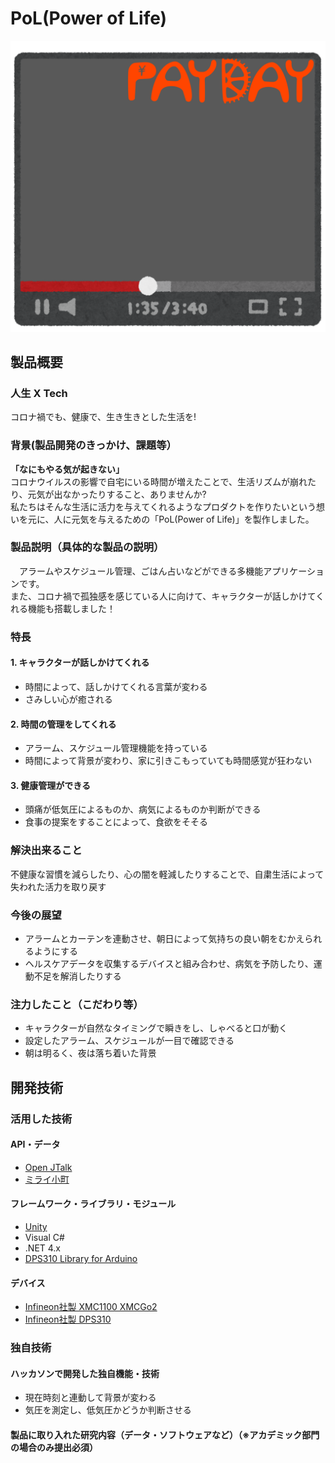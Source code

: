 # PoL(Power of Life)  

[![jump to our movie](RM_Materials/Youtube.png)](https://youtu.be/PpIDIxW8HEw)

## 製品概要  
### 人生  X  Tech    
  コロナ禍でも、健康で、生き生きとした生活を!  

### 背景(製品開発のきっかけ、課題等）  
  **「なにもやる気が起きない」**    
  コロナウイルスの影響で自宅にいる時間が増えたことで、生活リズムが崩れたり、元気が出なかったりすること、ありませんか?  
  私たちはそんな生活に活力を与えてくれるようなプロダクトを作りたいという想いを元に、人に元気を与えるための「PoL(Power of Life)」を製作しました。
### 製品説明（具体的な製品の説明）
 アラームやスケジュール管理、ごはん占いなどができる多機能アプリケーションです。  
また、コロナ禍で孤独感を感じている人に向けて、キャラクターが話しかけてくれる機能も搭載しました！  

### 特長  
#### 1. キャラクターが話しかけてくれる  
  - 時間によって、話しかけてくれる言葉が変わる  
  - さみしい心が癒される  

#### 2. 時間の管理をしてくれる  
  - アラーム、スケジュール管理機能を持っている  
  - 時間によって背景が変わり、家に引きこもっていても時間感覚が狂わない  

#### 3. 健康管理ができる  
  - 頭痛が低気圧によるものか、病気によるものか判断ができる  
  - 食事の提案をすることによって、食欲をそそる  

### 解決出来ること  
  不健康な習慣を減らしたり、心の闇を軽減したりすることで、自粛生活によって失われた活力を取り戻す  
### 今後の展望  
  - アラームとカーテンを連動させ、朝日によって気持ちの良い朝をむかえられるようにする  
  - ヘルスケアデータを収集するデバイスと組み合わせ、病気を予防したり、運動不足を解消したりする  
### 注力したこと（こだわり等）
  - キャラクターが自然なタイミングで瞬きをし、しゃべると口が動く  
  - 設定したアラーム、スケジュールが一目で確認できる  
  - 朝は明るく、夜は落ち着いた背景  


## 開発技術
### 活用した技術
#### API・データ
  - [Open JTalk](http://open-jtalk.sp.nitech.ac.jp)
  - [ミライ小町](https://github.com/Miraikomachi)

#### フレームワーク・ライブラリ・モジュール
  - [Unity](https://unity.com/ja)  
  - Visual C#  
  - .NET 4.x  
  - [DPS310 Library for Arduino](https://github.com/Infineon/DPS310-Pressure-Sensor)  

#### デバイス
  - [Infineon社製 XMC1100 XMCGo2](https://www.infineon.com/cms/de/product/evaluation-boards/kit_xmc_2go_xmc1100_v1/?redirId=115070#ispnTab9)  
  - [Infineon社製 DPS310](https://www.infineon.com/cms/en/product/evaluation-boards/s2go-pressure-dps310/?redirId=127963)


### 独自技術
#### ハッカソンで開発した独自機能・技術  
- 現在時刻と連動して背景が変わる  
- 気圧を測定し、低気圧かどうか判断させる  

#### 製品に取り入れた研究内容（データ・ソフトウェアなど）（※アカデミック部門の場合のみ提出必須）
